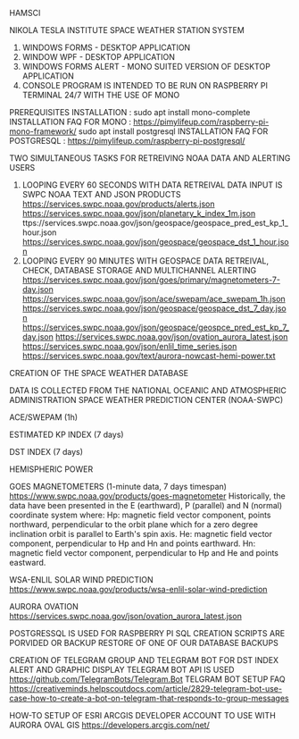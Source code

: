 HAMSCI

NIKOLA TESLA INSTITUTE
SPACE WEATHER STATION SYSTEM
 
1) WINDOWS FORMS - DESKTOP APPLICATION
2) WINDOW WPF - DESKTOP APPLICATION
3) WINDOWS FORMS ALERT - MONO SUITED VERSION OF DESKTOP APPLICATION
4) CONSOLE PROGRAM IS INTENDED TO BE RUN ON RASPBERRY PI TERMINAL 24/7 WITH THE USE OF MONO

PREREQUISITES INSTALLATION : 
	sudo apt install mono-complete
INSTALLATION FAQ FOR MONO : https://pimylifeup.com/raspberry-pi-mono-framework/
	sudo apt install postgresql
INSTALLATION FAQ FOR POSTGRESQL : https://pimylifeup.com/raspberry-pi-postgresql/

TWO SIMULTANEOUS TASKS FOR RETREIVING NOAA DATA AND ALERTING USERS
1) LOOPING EVERY 60 SECONDS WITH DATA RETREIVAL
	DATA INPUT IS SWPC NOAA TEXT AND JSON PRODUCTS
	https://services.swpc.noaa.gov/products/alerts.json
	https://services.swpc.noaa.gov/json/planetary_k_index_1m.json
	ttps://services.swpc.noaa.gov/json/geospace/geospace_pred_est_kp_1_hour.json
	https://services.swpc.noaa.gov/json/geospace/geospace_dst_1_hour.json
2) LOOPING EVERY 90 MINUTES WITH GEOSPACE DATA RETREIVAL, CHECK, DATABASE STORAGE AND MULTICHANNEL ALERTING
	https://services.swpc.noaa.gov/json/goes/primary/magnetometers-7-day.json
	https://services.swpc.noaa.gov/json/ace/swepam/ace_swepam_1h.json
	https://services.swpc.noaa.gov/json/geospace/geospace_dst_7_day.json
	https://services.swpc.noaa.gov/json/geospace/geospce_pred_est_kp_7_day.json
	https://services.swpc.noaa.gov/json/ovation_aurora_latest.json
	https://services.swpc.noaa.gov/json/enlil_time_series.json
	https://services.swpc.noaa.gov/text/aurora-nowcast-hemi-power.txt
 
CREATION OF THE SPACE WEATHER DATABASE

DATA IS COLLECTED FROM THE NATIONAL OCEANIC AND ATMOSPHERIC ADMINISTRATION SPACE WEATHER PREDICTION CENTER (NOAA-SWPC)

ACE/SWEPAM (1h)

ESTIMATED KP INDEX (7 days)

DST INDEX (7 days)

HEMISPHERIC POWER

GOES MAGNETOMETERS (1-minute data, 7 days timespan)
https://www.swpc.noaa.gov/products/goes-magnetometer
Historically, the data have been presented in the E (earthward), P (parallel) and N (normal) coordinate system where:
Hp:  magnetic field vector component, points northward, perpendicular to the orbit plane which for a zero degree inclination orbit is parallel to Earth's spin axis.
He:  magnetic field vector component, perpendicular to Hp and Hn and points earthward.
Hn:  magnetic field vector component, perpendicular to Hp and He and points eastward.

WSA-ENLIL SOLAR WIND PREDICTION
https://www.swpc.noaa.gov/products/wsa-enlil-solar-wind-prediction

AURORA OVATION
https://services.swpc.noaa.gov/json/ovation_aurora_latest.json

POSTGRESSQL IS USED FOR RASPBERRY PI 
SQL CREATION SCRIPTS ARE PORVIDED OR
BACKUP RESTORE OF ONE OF OUR DATABASE BACKUPS

CREATION OF TELEGRAM GROUP AND TELEGRAM BOT FOR DST INDEX ALERT AND GRAPHIC DISPLAY
TELEGRAM BOT API IS USED https://github.com/TelegramBots/Telegram.Bot
TELGRAM BOT SETUP FAQ https://creativeminds.helpscoutdocs.com/article/2829-telegram-bot-use-case-how-to-create-a-bot-on-telegram-that-responds-to-group-messages

HOW-TO SETUP OF ESRI ARCGIS DEVELOPER ACCOUNT TO USE WITH AURORA OVAL GIS
https://developers.arcgis.com/net/
